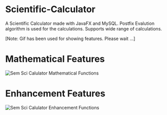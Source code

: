 # Scientific-Calculator
A Scientific Calculator made with JavaFX and MySQL. Postfix Evalution algorithm is used for the calculations. Supports wide range of calculations.

[Note: Gif has been used for showing features. Please wait ...] 

# Mathematical Features
![Sem Sci Calulator Mathematical Functions](https://github.com/user-attachments/assets/6b20d6ad-3857-4640-8e9c-3e7fedac6098)


# Enhancement Features
![Sem Sci Calulator Enhancement Functions](https://github.com/user-attachments/assets/d19836c8-b93c-4de0-ae13-079d65883541)
